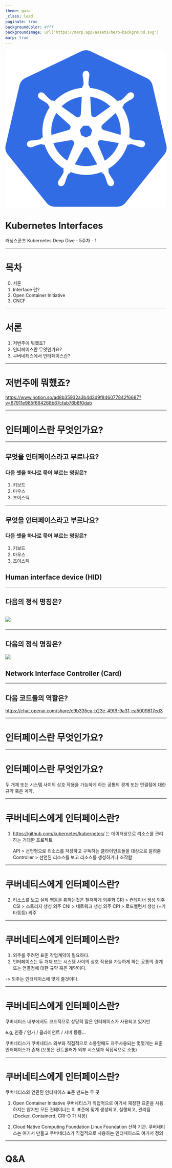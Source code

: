```yaml
---
theme: gaia
_class: lead
paginate: true
backgroundColor: #fff
backgroundImage: url('https://marp.app/assets/hero-background.svg')
marp: true
---
```


![bg left:40% 80%](https://raw.githubusercontent.com/kubernetes/kubernetes/master/logo/logo.svg)

# **Kubernetes Interfaces**

러닝스푼즈
Kubernetes Deep Dive - 5주차 - 1

---

# 목차

0. 서론
1. Interface 란?
2. Open Container Initiative
3. CNCF

---

# 서론

1. 저번주에 뭐했죠?
2. 인터페이스란 무엇인가요?
3. 쿠버네티스에서 인터페이스란?

---

# 저번주에 뭐했죠?

https://www.notion.so/ad8b35932a3b4d3d9f846077842f6687?v=67911e985f664268b67cfab76b8f0dab

---

# 인터페이스란 무엇인가요?

---

## 무엇을 인터페이스라고 부르나요?

### 다음 셋을 하나로 묶어 부르는 명칭은?

1. 키보드
2. 마우스
3. 조이스틱

---

## 무엇을 인터페이스라고 부르나요?

### 다음 셋을 하나로 묶어 부르는 명칭은?

1. 키보드
2. 마우스
3. 조이스틱

## **Human interface device (HID)**

---

## 다음의 정식 명칭은?

## ![](https://upload.wikimedia.org/wikipedia/commons/thumb/9/9e/Network_card.jpg/440px-Network_card.jpg)

---

## 다음의 정식 명칭은?

![](https://upload.wikimedia.org/wikipedia/commons/thumb/9/9e/Network_card.jpg/440px-Network_card.jpg)

## **Network Interface Controller (Card)**

---

## 다음 코드들의 역할은?

https://chat.openai.com/share/e9b335ea-b23e-49f9-9a31-ea5009817ed3

---

# 인터페이스란 무엇인가요?

---

# 인터페이스란 무엇인가요?

두 개체 또는 시스템 사이의 상호 작용을 가능하게 하는 공통의 경계 또는 연결점에 대한 규약 혹은 계약.

---

# 쿠버네티스에게 인터페이스란?

1. https://github.com/kubernetes/kubernetes/
   는 데이터상으로 리소스를 관리하는 거대한 프로젝트

   API > 선언형으로 리소스를 저장하고 구독하는 클라이언트들을 대상으로 알려줌
   Controller > 선언된 리소스를 보고 리소스를 생성하거나 조작함

---

# 쿠버네티스에게 인터페이스란?

2. 리소스를 보고 실제 행동을 취하는것은 철저하게 외주화
   CRI > 컨테이너 생성 외주
   CSI > 스토리지 생성 외주
   CNI > 네트워크 생성 외주
   CPI > 로드밸런서 생성 (+기타등등) 외주

---

# 쿠버네티스에게 인터페이스란?

1. 외주를 주려면 표준 작업계약이 필요하다.
2. 인터페이스는 두 개체 또는 시스템 사이의 상호 작용을 가능하게 하는 공통의 경계 또는 연결점에 대한 규약 혹은 계약이다.

-> 외주는 인터페이스에 맞게 줄것이다.

---

# 쿠버네티스에게 인터페이스란?

쿠버네티스 내부에서도 코드적으로 상당히 많은 인터페이스가 사용되고 있지만

e.g, 인증 / 인가 / 클라이언트 / 서버 등등...

쿠버네티스가 쿠버네티스 외부와 직접적으로 소통할때도 자주사용되는 몇몇개는 표준 인터페이스가 존재
(보통은 컨트롤러가 외부 시스템과 직접적으로 소통)

---

# 쿠버네티스에게 인터페이스란?

쿠버네티스와 연관된 인터페이스 표준 만드는 두 곳

1. Open Container Initiative
   쿠버네티스가 직접적으로 여기서 재정한 표준을 사용하지는 않지만
   모든 컨테이너는 이 표준에 맞게 생성되고, 실행되고, 관리됨 (Docker, Containerd, CRI-O 가 사용)

2. Cloud Native Computing Foundation
   Linux Foundation 산하 기관.
   쿠버네티스는 여기서 만들고 쿠버네티스가 직접적으로 사용하는 인터페이스도 여기서 정의

---

# Q&A
